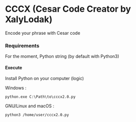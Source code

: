 # CCCX (Cesar Code Creator by XalyLodak)
Encode your phrase with Cesar code

### Requirements
For the moment, Python string (by default with Python3)

#### Execute

Install Python on your computer (logic)

Windows :
```
python.exe C:\Path\to\cccx2.0.py
```
GNU/Linux and macOS :
```
python3 /home/user/cccx2.0.py
```
